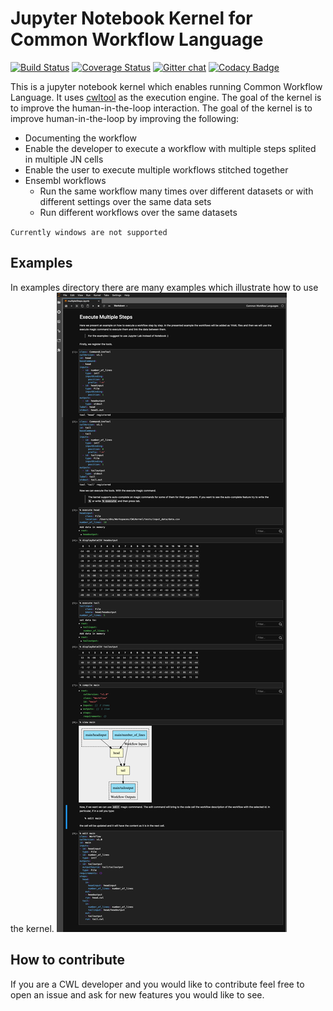# Jupyter Notebook Kernel for Common Workflow Language 

[![Build Status](https://travis-ci.com/giannisdoukas/CWLJNIKernel.svg)](https://travis-ci.com/giannisdoukas/CWLJNIKernel)
[![Coverage Status](https://coveralls.io/repos/github/giannisdoukas/CWLJNIKernel/badge.svg?t=AHSikx)](https://coveralls.io/github/giannisdoukas/CWLJNIKernel)
[![Gitter chat](https://badges.gitter.im/CWLJNIKernel/gitter.png)](https://gitter.im/CWLJNIKernel/community)
[![Codacy Badge](https://api.codacy.com/project/badge/Grade/6c7585bdf708450d92d97c9e1add4633)](https://www.codacy.com/manual/giannisdoukas/CWLJNIKernel?utm_source=github.com&amp;utm_medium=referral&amp;utm_content=giannisdoukas/CWLJNIKernel&amp;utm_campaign=Badge_Grade)

This is a jupyter notebook kernel which enables running Common Workflow Language. It uses 
[cwltool](https://github.com/common-workflow-language/cwltool) as the execution engine. The goal of the kernel is to 
improve the human-in-the-loop interaction. The goal of the kernel is to improve human-in-the-loop by improving the 
following:
* Documenting the workflow
* Enable the developer to execute a workflow with multiple steps splited in multiple JN cells
* Enable the user to execute multiple workflows stitched together
* Ensembl workflows
    * Run the same workflow many times over different datasets or with different settings over the same data sets
    * Run different workflows over the same datasets

`Currently windows are not supported`

## Examples
In examples directory there are many examples which illustrate how to use the kernel. 
![example](examples/example.png)

## How to contribute
If you are a CWL developer and you would like to contribute feel free to open an issue and ask for new features you 
would like to see. 
